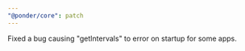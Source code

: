 ```yaml
---
"@ponder/core": patch
---
```


Fixed a bug causing "getIntervals" to error on startup for some apps.
